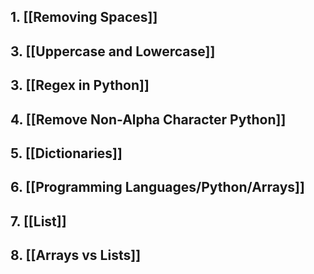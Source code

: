 ## 1. [[Removing Spaces]]
## 3. [[Uppercase and Lowercase]]
## 3. [[Regex in Python]]
## 4. [[Remove Non-Alpha Character Python]]
## 5. [[Dictionaries]]
## 6. [[Programming Languages/Python/Arrays]]
## 7. [[List]]
## 8. [[Arrays vs Lists]]
